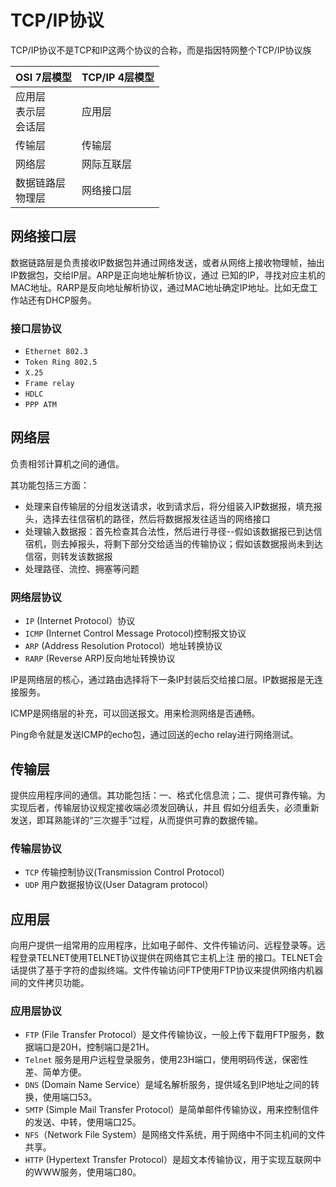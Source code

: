 # TCP/IP协议

TCP/IP协议不是TCP和IP这两个协议的合称，而是指因特网整个TCP/IP协议族

| OSI 7层模型                | TCP/IP 4层模型 |
|:---------------------------|:---------------|
| 应用层<br>表示层<br>会话层 | 应用层         |
| 传输层                     | 传输层         |
| 网络层                     | 网际互联层     |
| 数据链路层<br>物理层       | 网络接口层     |

## 网络接口层

数据链路层是负责接收IP数据包并通过网络发送，或者从网络上接收物理帧，抽出IP数据包，交给IP层。ARP是正向地址解析协议，通过
已知的IP，寻找对应主机的MAC地址。RARP是反向地址解析协议，通过MAC地址确定IP地址。比如无盘工作站还有DHCP服务。

### 接口层协议

* `Ethernet 802.3`
* `Token Ring 802.5`
* `X.25`
* `Frame relay`
* `HDLC`
* `PPP ATM`

## 网络层

负责相邻计算机之间的通信。

其功能包括三方面：

* 处理来自传输层的分组发送请求，收到请求后，将分组装入IP数据报，填充报头，选择去往信宿机的路径，然后将数据报发往适当的网络接口
* 处理输入数据报：首先检查其合法性，然后进行寻径--假如该数据报已到达信宿机，则去掉报头，将剩下部分交给适当的传输协议；假如该数据报尚未到达信宿，则转发该数据报
* 处理路径、流控、拥塞等问题

### 网络层协议

* `IP` (Internet Protocol）协议
* `ICMP` (Internet Control Message Protocol)控制报文协议
* `ARP` (Address Resolution Protocol）地址转换协议
* `RARP` (Reverse ARP)反向地址转换协议

IP是网络层的核心，通过路由选择将下一条IP封装后交给接口层。IP数据报是无连接服务。

ICMP是网络层的补充，可以回送报文。用来检测网络是否通畅。

Ping命令就是发送ICMP的echo包，通过回送的echo relay进行网络测试。

## 传输层

提供应用程序间的通信。其功能包括：一、格式化信息流；二、提供可靠传输。为实现后者，传输层协议规定接收端必须发回确认，并且
假如分组丢失，必须重新发送，即耳熟能详的“三次握手”过程，从而提供可靠的数据传输。

### 传输层协议

* `TCP` 传输控制协议(Transmission Control Protocol）
* `UDP` 用户数据报协议(User Datagram protocol）

## 应用层

向用户提供一组常用的应用程序，比如电子邮件、文件传输访问、远程登录等。远程登录TELNET使用TELNET协议提供在网络其它主机上注
册的接口。TELNET会话提供了基于字符的虚拟终端。文件传输访问FTP使用FTP协议来提供网络内机器间的文件拷贝功能。

### 应用层协议

* `FTP` (File Transfer Protocol）是文件传输协议，一般上传下载用FTP服务，数据端口是20H，控制端口是21H。
* `Telnet` 服务是用户远程登录服务，使用23H端口，使用明码传送，保密性差、简单方便。
* `DNS` (Domain Name Service）是域名解析服务，提供域名到IP地址之间的转换，使用端口53。
* `SMTP` (Simple Mail Transfer Protocol）是简单邮件传输协议，用来控制信件的发送、中转，使用端口25。
* `NFS`（Network File System）是网络文件系统，用于网络中不同主机间的文件共享。
* `HTTP` (Hypertext Transfer Protocol）是超文本传输协议，用于实现互联网中的WWW服务，使用端口80。